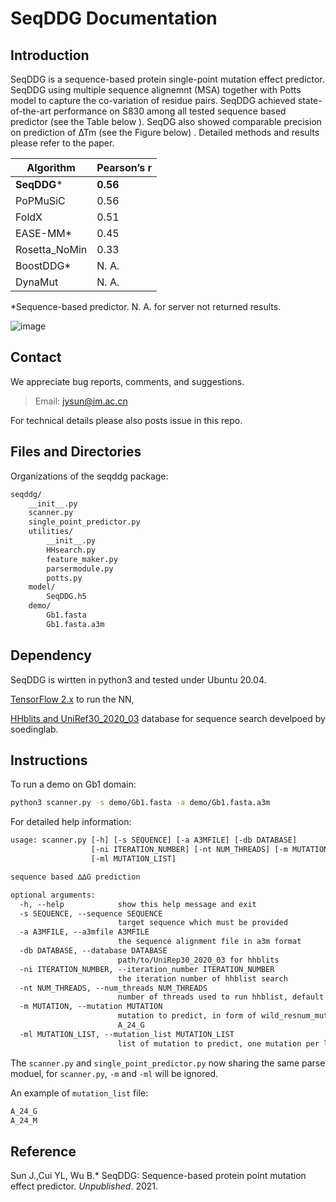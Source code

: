 

# SeqDDG Documentation

## Introduction

SeqDDG is a sequence-based protein single-point mutation effect predictor. SeqDDG using multiple sequence alignemnt (MSA) together with Potts model to capture the co-variation of residue pairs. SeqDDG achieved state-of-the-art performance on S830 among all tested sequence based predictor (see the Table below ). SeqDG also showed comparable precision on prediction of ∆Tm (see the Figure below) . Detailed methods and results please refer to the paper.

| Algorithm     | Pearson’s r |
| ------------- | :---------- |
| **SeqDDG***   | **0.56**    |
| PoPMuSiC      | 0.56        |
| FoldX         | 0.51        |
| EASE-MM*      | 0.45        |
| Rosetta_NoMin | 0.33        |
| BoostDDG*     | N. A.       |
| DynaMut       | N. A.       |

*Sequence-based predictor. N. A. for server not returned results.

![image](http://185.201.226.155/Precisions.png)

## Contact

We appreciate bug reports, comments, and suggestions.  

> Email: jysun@im.ac.cn

For technical details please also posts issue in this repo.

## Files and Directories 

Organizations of the seqddg package:

```tex
seqddg/
    __init__.py
    scanner.py
    single_point_predictor.py
    utilities/
        __init__.py
        HHsearch.py
        feature_maker.py
        parsermodule.py
        potts.py
    model/
        SeqDDG.h5
    demo/
        Gb1.fasta
        Gb1.fasta.a3m
```

## Dependency 

SeqDDG is wirtten in python3 and tested under Ubuntu 20.04.

[TensorFlow 2.x](https://www.tensorflow.org/) to run the NN,

[HHblits and UniRef30_2020_03](https://github.com/soedinglab/hh-suite) database for sequence search develpoed by soedinglab.

## Instructions

To run a demo on Gb1 domain:

```bash
python3 scanner.py -s demo/Gb1.fasta -a demo/Gb1.fasta.a3m
```

For detailed help information:

```tex
usage: scanner.py [-h] [-s SEQUENCE] [-a A3MFILE] [-db DATABASE]
                  [-ni ITERATION_NUMBER] [-nt NUM_THREADS] [-m MUTATION]
                  [-ml MUTATION_LIST]

sequence based ∆∆G prediction

optional arguments:
  -h, --help            show this help message and exit
  -s SEQUENCE, --sequence SEQUENCE
                        target sequence which must be provided
  -a A3MFILE, --a3mfile A3MFILE
                        the sequence alignment file in a3m format
  -db DATABASE, --database DATABASE
                        path/to/UniRep30_2020_03 for hhblits
  -ni ITERATION_NUMBER, --iteration_number ITERATION_NUMBER
                        the iteration number of hhblist search
  -nt NUM_THREADS, --num_threads NUM_THREADS
                        number of threads used to run hhblist, default is 4
  -m MUTATION, --mutation MUTATION
                        mutation to predict, in form of wild_resnum_mut, like
                        A_24_G
  -ml MUTATION_LIST, --mutation_list MUTATION_LIST
                        list of mutation to predict, one mutation per line
```

The `scanner.py` and `single_point_predictor.py` now sharing the same parse moduel, for `scanner.py`,  `-m` and `-ml` will be ignored.

An example of `mutation_list` file:

```tex
A_24_G
A_24_M
```

## Reference

Sun J.,Cui YL, Wu B.* SeqDDG: Sequence-based protein point mutation effect predictor. *Unpublished*. 2021.

